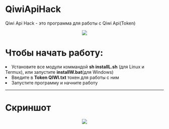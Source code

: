 <p align="center"><h1>QiwiApiHack</h1></p>
Qiwi Api Hack - это программа для работы с Qiwi Api(Token)
<p align="center"><img  src="https://github.com/deniskrupina/QiwiApiHack/blob/master/img/qiwi.png"/></p>
<h1>Чтобы начать работу:</h1>
<li>Установите все модули коммандой <b>sh installL.sh</b> (для Linux и Termux), или запустите <b>installW.bat</b>(для Windows)
<li>Введите в <b>Token QIWI.txt</b> токен для работы с ним
<li>Запустите программу и начните работу
</li>
<hr/>
<p align="center"><h1>Скриншот</h1></p>
<p align="center"><img src="https://github.com/deniskrupina/QiwiApiHack/blob/master/img/screen.png"/></p>

